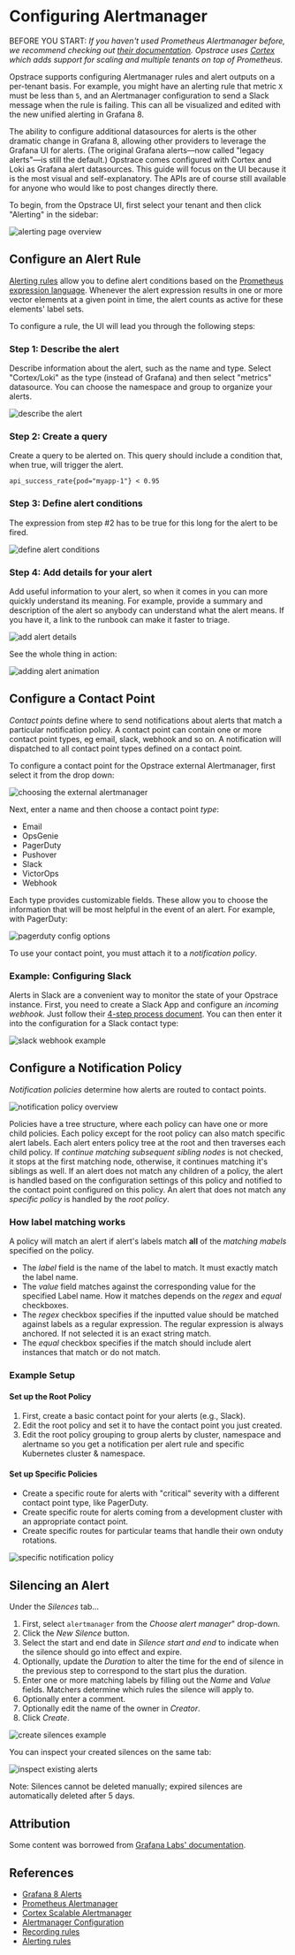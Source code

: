 # Configuring Alertmanager

BEFORE YOU START: *If you haven't used Prometheus Alertmanager before, we recommend checking out [their documentation](https://prometheus.io/docs/alerting/latest/alertmanager).*
*Opstrace uses [Cortex](https://cortexmetrics.io) which adds support for scaling and multiple tenants on top of Prometheus.*

Opstrace supports configuring Alertmanager rules and alert outputs on a per-tenant basis.
For example, you might have an alerting rule that metric `X` must be less than `5`, and an Alertmanager configuration to send a Slack message when the rule is failing.
This can all be visualized and edited with the new unified alerting in Grafana 8.

The ability to configure additional datasources for alerts is the other dramatic change in Grafana 8, allowing other providers to leverage the Grafana UI for alerts.
(The original Grafana alerts—now called "legacy alerts"—is still the default.)
Opstrace comes configured with Cortex and Loki as Grafana alert datasources.
This guide will focus on the UI because it is the most visual and self-explanatory.
The APIs are of course still available for anyone who would like to post changes directly there.

To begin, from the Opstrace UI, first select your tenant and then click "Alerting" in the sidebar:

![alerting page overview](../../assets/alerts-overview.gif)

## Configure an Alert Rule

[Alerting rules](https://prometheus.io/docs/prometheus/latest/configuration/alerting_rules/) allow you to define alert conditions based on the [Prometheus expression language](https://prometheus.io/docs/prometheus/latest/querying/basics/).
Whenever the alert expression results in one or more vector elements at a given point in time, the alert counts as active for these elements' label sets.

To configure a rule, the UI will lead you through the following steps:

### Step 1: Describe the alert

Describe information about the alert, such as the name and type.
Select "Cortex/Loki" as the type (instead of Grafana) and then select "metrics" datasource.
You can choose the namespace and group to organize your alerts.

![describe the alert](../../assets/alerts-rules-1-describe.png)

### Step 2: Create a query

Create a query to be alerted on.  This query should include a condition that, when true, will trigger the alert.

```text
api_success_rate{pod="myapp-1"} < 0.95
```

### Step 3: Define alert conditions

The expression from step #2 has to be true for this long for the alert to be fired.

![define alert conditions](../../assets/alerts-rules-3-define.png)

### Step 4: Add details for your alert

Add useful information to your alert, so when it comes in you can more quickly understand its meaning.
For example, provide a summary and description of the alert so anybody can understand what the alert means.
If you have it, a link to the runbook can make it faster to triage.

![add alert details](../../assets/alerts-rules-4-details.png)

See the whole thing in action:

![adding alert animation](../../assets/alerts-overview.gif)

## Configure a Contact Point

*Contact points* define where to send notifications about alerts that match a particular notification policy.
A contact point can contain one or more contact point types, eg email, slack, webhook and so on.
A notification will dispatched to all contact point types defined on a contact point.

To configure a contact point for the Opstrace external Alertmanager, first select it from the drop down:

![choosing the external alertmanager](../../assets/alerts-contacts-1-external.png)

Next, enter a name and then choose a contact point *type*:

* Email
* OpsGenie
* PagerDuty
* Pushover
* Slack
* VictorOps
* Webhook

Each type provides customizable fields.
These allow you to choose the information that will be most helpful in the event of an alert.
For example, with PagerDuty:

![pagerduty config options](../../assets/alerts-contacts-2-pagerduty.png)

To use your contact point, you must attach it to a *notification policy*.

### Example: Configuring Slack

Alerts in Slack are a convenient way to monitor the state of your Opstrace instance.
First, you need to create a Slack App and configure an *incoming webhook.*
Just follow their [4-step process document](https://api.slack.com/messaging/webhooks).
You can then enter it into the configuration for a Slack contact type:

![slack webhook example](../../assets/alerts-contacts-3-webhook.png)

## Configure a Notification Policy

*Notification policies* determine how alerts are routed to contact points.

![notification policy overview](../../assets/alerts-notifications-1-overview.png)

Policies have a tree structure, where each policy can have one or more child policies. Each policy except for the root policy can also match specific alert labels. Each alert enters policy tree at the root and then traverses each child policy. If *continue matching subsequent sibling nodes* is not checked, it stops at the first matching node, otherwise, it continues matching it's siblings as well. If an alert does not match any children of a policy, the alert is handled based on the configuration settings of this policy and notified to the contact point configured on this policy. An alert that does not match any *specific policy* is handled by the *root policy*.

### How label matching works

A policy will match an alert if alert's labels match **all** of the *matching mabels* specified on the policy.

* The *label* field is the name of the label to match. It must exactly match the label name.
* The *value* field matches against the corresponding value for the specified Label name. How it matches depends on the *regex* and *equal* checkboxes.
* The *regex* checkbox specifies if the inputted value should be matched against labels as a regular expression. The regular expression is always anchored. If not selected it is an exact string match.
* The *equal* checkbox specifies if the match should include alert instances that match or do not match.

### Example Setup

#### Set up the Root Policy

1. First, create a basic contact point for your alerts (e.g., Slack).
2. Edit the root policy and set it to have the contact point you just created.
3. Edit the root policy grouping to group alerts by cluster, namespace and alertname so you get a notification per alert rule and specific Kubernetes cluster & namespace.

#### Set up Specific Policies

* Create a specific route for alerts with "critical" severity with a different contact point type, like PagerDuty.
* Create specific route for alerts coming from a development cluster with an appropriate contact point.
* Create specific routes for particular teams that handle their own onduty rotations.

![specific notification policy](../../assets/alerts-notifications-2-specific.png)

## Silencing an Alert

Under the *Silences* tab...

1. First, select `alertmanager` from the *Choose alert manager*" drop-down.
2. Click the *New Silence* button.
3. Select the start and end date in *Silence start and end* to indicate when the silence should go into effect and expire.
4. Optionally, update the *Duration* to alter the time for the end of silence in the previous step to correspond to the start plus the duration.
5. Enter one or more matching labels by filling out the *Name* and *Value* fields. Matchers determine which rules the silence will apply to.
6. Optionally enter a comment.
7. Optionally edit the name of the owner in *Creator*.
8. Click *Create*.

![create silences example](../../assets/alerts-silences-define.png)

You can inspect your created silences on the same tab:

![inspect existing alerts](../../assets/alerts-silences-inspect.png)

Note:  Silences cannot be deleted manually; expired silences are automatically deleted after 5 days.

## Attribution

Some content was borrowed from [Grafana Labs' documentation](https://github.com/grafana/grafana/blob/32b74e75a30a253602c630728d46ef2ae141d2c3/docs/sources/alerting/unified-alerting/).

## References

* [Grafana 8 Alerts](https://grafana.com/docs/grafana/latest/alerting/unified-alerting/)
* [Prometheus Alertmanager](https://www.prometheus.io/docs/alerting/latest/alertmanager)
* [Cortex Scalable Alertmanager](https://cortexmetrics.io/docs/proposals/scalable-alertmanager)
* [Alertmanager Configuration](https://www.prometheus.io/docs/alerting/latest/configuration)
* [Recording rules](https://prometheus.io/docs/prometheus/latest/configuration/recording_rules)
* [Alerting rules](https://prometheus.io/docs/prometheus/latest/configuration/alerting_rules)
